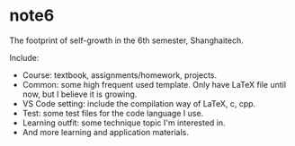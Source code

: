# note6
The footprint of self-growth in the 6th semester, Shanghaitech.

Include:
- Course: textbook, assignments/homework, projects.
- Common: some high frequent used template. Only have LaTeX file until now, but I believe it is growing.
- VS Code setting: include the compilation way of LaTeX, c, cpp.
- Test: some test files for the code language I use.
- Learning outfit: some technique topic I'm interested in.
- And more learning and application materials.